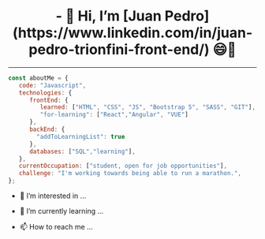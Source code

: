 <h1 align="center">- 👋 Hi, I’m [Juan Pedro](https://www.linkedin.com/in/juan-pedro-trionfini-front-end/) 😄👋</h1>
<hr>

```javascript
const aboutMe = {
   code: "Javascript",
   technologies: {
      frontEnd: {
         learned: ["HTML", "CSS", "JS", "Bootstrap 5", "SASS", "GIT"],
         "for-learning": ["React","Angular", "VUE"]
      },
      backEnd: {
        "addToLearningList": true
      },
      databases: ["SQL","learning"],
   },
   currentOccupation: ["student, open for job opportunities"],
   challenge: "I'm working towards being able to run a marathon.",
};
```




- 👀 I’m interested in ...
- 🌱 I’m currently learning ...

- 📫 How to reach me ...

<!---
JuanPedro-dev/JuanPedro-dev is a ✨ special ✨ repository because its `README.md` (this file) appears on your GitHub profile.
You can click the Preview link to take a look at your changes.
--->
